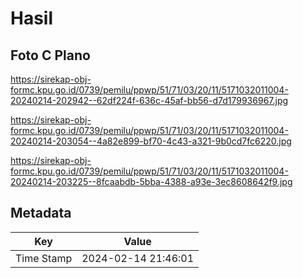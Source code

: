 # Hasil

## Foto C Plano

https://sirekap-obj-formc.kpu.go.id/0739/pemilu/ppwp/51/71/03/20/11/5171032011004-20240214-202942--62df224f-636c-45af-bb56-d7d179936967.jpg

https://sirekap-obj-formc.kpu.go.id/0739/pemilu/ppwp/51/71/03/20/11/5171032011004-20240214-203054--4a82e899-bf70-4c43-a321-9b0cd7fc6220.jpg

https://sirekap-obj-formc.kpu.go.id/0739/pemilu/ppwp/51/71/03/20/11/5171032011004-20240214-203225--8fcaabdb-5bba-4388-a93e-3ec8608642f9.jpg


## Metadata

| Key        | Value               |
| ---------- | ------------------- |
| Time Stamp | 2024-02-14 21:46:01 |




